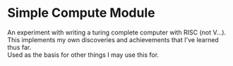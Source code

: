 # Simple Compute Module
An experiment with writing a turing complete computer with RISC (not V...).\
This implements my own discoveries and achievements that I've learned thus far.\
Used as the basis for other things I may use this for.